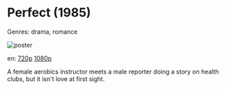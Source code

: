 # Perfect (1985)

Genres: drama, romance

![poster](http://image.tmdb.org/t/p/w500/ngl9JwbP9fqwLFvkvECP2helcqi.jpg)

en:
  [720p](magnet:?xt=urn:btih:2B5847597988A900F0D6A2E36220A848FCFECF57&tr=udp://glotorrents.pw:6969/announce&tr=udp://tracker.opentrackr.org:1337/announce&tr=udp://torrent.gresille.org:80/announce&tr=udp://tracker.openbittorrent.com:80&tr=udp://tracker.coppersurfer.tk:6969&tr=udp://tracker.leechers-paradise.org:6969&tr=udp://p4p.arenabg.ch:1337&tr=udp://tracker.internetwarriors.net:1337)
  [1080p](magnet:?xt=urn:btih:7E960BEFDCFA8F44C50F68FD726161770B86B40D&tr=udp://glotorrents.pw:6969/announce&tr=udp://tracker.opentrackr.org:1337/announce&tr=udp://torrent.gresille.org:80/announce&tr=udp://tracker.openbittorrent.com:80&tr=udp://tracker.coppersurfer.tk:6969&tr=udp://tracker.leechers-paradise.org:6969&tr=udp://p4p.arenabg.ch:1337&tr=udp://tracker.internetwarriors.net:1337)
  


A female aerobics instructor meets a male reporter doing a story on health clubs, but it isn't love at first sight.